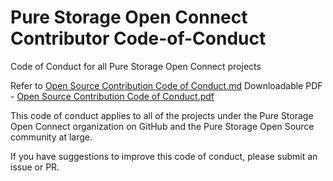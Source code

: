 # Pure Storage Open Connect Contributor Code-of-Conduct
Code of Conduct for all Pure Storage Open Connect projects

Refer to [Open Source Contribution Code of Conduct.md]("https://github.com/PureStorage-OpenConnect/Code-of-Conduct/blob/main/Open-Source-Contribution-Code-of-Conduct.md")
Downloadable PDF - [Open Source Contribution Code of Conduct.pdf]("https://github.com/PureStorage-OpenConnect/Code-of-Conduct/blob/main/Open-Source-Contribution-Code-of-Conduct.pdf")

This code of conduct applies to all of the projects under the Pure Storage Open Connect organization on GitHub and the Pure Storage Open Source community at large.

If you have suggestions to improve this code of conduct, please submit an issue or PR.
